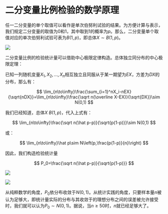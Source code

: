 ﻿# 二分变量比例检验的数学原理

任一二分变量的单个取值可以看作是单次伯努利试验的结果。为方便计算与表示，我们规定二分变量的取值为0和1，其中取到1的概率为$p$。那么，二分变量单个取值对应的单次伯努利试验可表为$B(1,p)$，即总体$X\sim B(1,p)$。

![](https://media.hedaozi.com/docs/data-analysis-and-software-application/mathematical-principles-of-prtest-1.png)

二分变量比例的检验统计量可以借助中心极限定律构造。总体独立同分布的中心极限定理：

已知一列随机变量$X_1,X_2,…,X_n$相互独立且同服从于某一期望为$EX$，方差为$DX$的分布，那么有：

$$
\lim_{n\to\infty}\frac{\sum_{i=1}^nX_i-nEX}{\sqrt{nDX}}=\lim_{n\to\infty}\frac{\sqrt n(\overline X-EX)}{\sqrt{DX}}\sim N(0,1)
$$

我们已经知道，总体$X~B(1,p)$，代入上式有：

$$
\lim_{n\to\infty}\frac{\sqrt n(\hat p-p)}{\sqrt{p(1-p)}}\sim N(0,1)
$$

或：

$$
\lim_{n\to\infty}\hat p\sim N\left(p,\frac{p(1-p)}{n}\right)
$$

因此，我们构造检验统计量

$$
P_0=\frac{\sqrt n(\hat p-p)}{\sqrt{p(1-p)}}
$$

![](https://media.hedaozi.com/docs/data-analysis-and-software-application/mathematical-principles-of-prtest-2.png)

![](https://media.hedaozi.com/docs/data-analysis-and-software-application/mathematical-principles-of-prtest-3.png)

从纯粹数学的角度，$P_0$依分布收敛于$N(0,1)$。从统计实践的角度，只要样本量$n$被认为足够大，即统计量实际的分布与其收敛于的理想分布之间的误差被允许接受时，我们就可以认为$P_0\sim N(0,1)$。据说，当$n≥50$时，$n$就已经足够大了。

